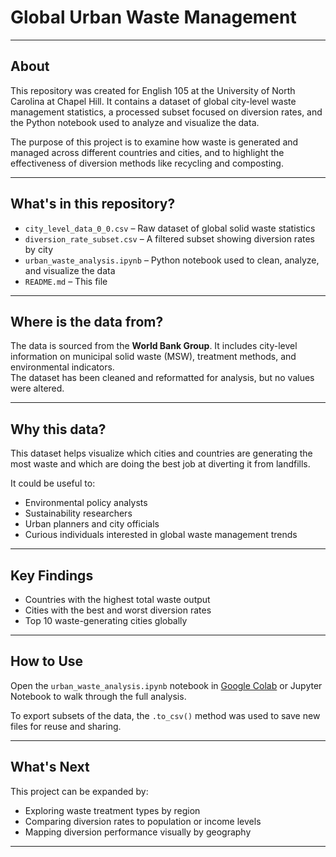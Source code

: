 # Global Urban Waste Management

---

## About

This repository was created for English 105 at the University of North Carolina at Chapel Hill. It contains a dataset of global city-level waste management statistics, a processed subset focused on diversion rates, and the Python notebook used to analyze and visualize the data.

The purpose of this project is to examine how waste is generated and managed across different countries and cities, and to highlight the effectiveness of diversion methods like recycling and composting.

---

## What's in this repository?

- `city_level_data_0_0.csv` – Raw dataset of global solid waste statistics  
- `diversion_rate_subset.csv` – A filtered subset showing diversion rates by city  
- `urban_waste_analysis.ipynb` – Python notebook used to clean, analyze, and visualize the data  
- `README.md` – This file  

---

## Where is the data from?

The data is sourced from the **World Bank Group**. It includes city-level information on municipal solid waste (MSW), treatment methods, and environmental indicators.  
The dataset has been cleaned and reformatted for analysis, but no values were altered.

---

## Why this data?

This dataset helps visualize which cities and countries are generating the most waste and which are doing the best job at diverting it from landfills.

It could be useful to:
- Environmental policy analysts  
- Sustainability researchers  
- Urban planners and city officials  
- Curious individuals interested in global waste management trends

---

## Key Findings

- Countries with the highest total waste output  
- Cities with the best and worst diversion rates  
- Top 10 waste-generating cities globally  


---

## How to Use

Open the `urban_waste_analysis.ipynb` notebook in [Google Colab](https://colab.research.google.com/) or Jupyter Notebook to walk through the full analysis.

To export subsets of the data, the `.to_csv()` method was used to save new files for reuse and sharing.

---

## What's Next

This project can be expanded by:

- Exploring waste treatment types by region  
- Comparing diversion rates to population or income levels  
- Mapping diversion performance visually by geography  

---
